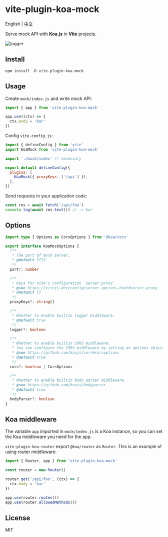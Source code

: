 # vite-plugin-koa-mock

English | [中文](./README_zh.md)

Serve mock API with **Koa.js** in **Vite** projects.

![logger](https://raw.githubusercontent.com/mys1024/vite-plugin-koa-mock/main/images/logger.png)

## Install

```shell
npm install -D vite-plugin-koa-mock
```

## Usage

Create `mock/index.js` and write mock API:

```javascript
import { app } from 'vite-plugin-koa-mock'

app.use((ctx) => {
  ctx.body = 'bar'
})
```

Config `vite.config.js`:

```javascript
import { defineConfig } from 'vite'
import KoaMock from 'vite-plugin-koa-mock'

import './mock/index' // necessary

export default defineConfig({
  plugins: [
    KoaMock({ proxyKeys: ['/api'] }),
  ],
})
```

Send requests in your application code:

```javascript
const res = await fetch('/api/foo')
console.log(await res.text()) // -> bar
```

## Options

```typescript
import type { Options as CorsOptions } from '@koa/cors'

export interface KoaMockOptions {
  /**
   * The port of mock server.
   * @default 9719
   */
  port?: number

  /**
   * Keys for Vite's configuration `server.proxy`.
   * @see https://vitejs.dev/config/server-options.html#server-proxy
   * @default []
   */
  proxyKeys?: string[]

  /**
   * Whether to enable builtin logger middleware.
   * @default true
   */
  logger?: boolean

  /**
   * Whether to enable builtin CORS middleware.
   * You can configure the CORS middleware by setting an options object.
   * @see https://github.com/koajs/cors#corsoptions
   * @default true
   */
  cors?: boolean | CorsOptions

  /**
   * Whether to enable builtin body parser middleware.
   * @see https://github.com/koajs/bodyparser
   * @default true
   */
  bodyParser?: boolean
}
```

## Koa middleware

The variable `app` imported in `mock/index.js` is a Koa instance, so you can set the Koa middleware you need for the app.

`vite-plugin-koa-router` export `@koa/router` as `Router`. This is an example of using router middleware:

```javascript
import { Router, app } from 'vite-plugin-koa-mock'

const router = new Router()

router.get('/api/foo', (ctx) => {
  ctx.body = 'bar'
})

app.use(router.routes())
app.use(router.allowedMethods())
```

## License

MIT
